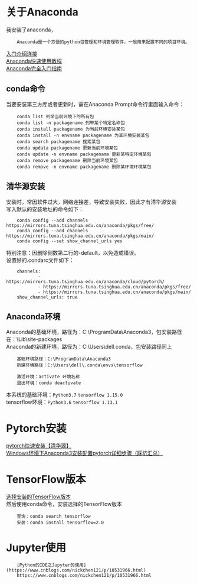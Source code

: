 # 关于Anaconda
我安装了anaconda，

        Anaconda是一个方便的python包管理和环境管理软件，一般用来配置不同的项目环境。
       
 [入门介绍连接](https://www.jianshu.com/p/742dc4d8f4c5)<br>
 [Anaconda快速使用教程](https://www.jianshu.com/p/20a92e5eb9af)<br>
 [Anaconda完全入门指南](https://www.jianshu.com/p/eaee1fadc1e9)<br>

## conda命令
当要安装第三方库或者更新时，需在Anaconda Prompt命令行里面输入命令：

        conda list 列举当前环境下的所有包
        conda list -n packagename 列举某个特定名称包
        conda install packagename 为当前环境安装某包
        conda install -n envname packagename 为某环境安装某包
        conda search packagename 搜索某包
        conda updata packagename 更新当前环境某包
        conda update -n envname packagename 更新某特定环境某包
        conda remove packagename 删除当前环境某包
        conda remove -n envname packagename 删除某环境环境某包
                
 ## 清华源安装
 安装时，常因软件过大，网络连接差，导致安装失败，因此才有清华源安装<br>
 写入默认的安装地址的命令如下：
        
        conda config --add channels https://mirrors.tuna.tsinghua.edu.cn/anaconda/pkgs/free/
        conda config --add channels https://mirrors.tuna.tsinghua.edu.cn/anaconda/pkgs/main/
        conda config --set show_channel_urls yes
  
特别注意：因删除倒数第二行的-default，以免造成错误。<br>
设置好的.condarc文件如下：

        channels:
                - https://mirrors.tuna.tsinghua.edu.cn/anaconda/cloud/pytorch/
                - https://mirrors.tuna.tsinghua.edu.cn/anaconda/pkgs/free/
                - https://mirrors.tuna.tsinghua.edu.cn/anaconda/pkgs/main/
        show_channel_urls: true

## Anaconda环境
Anaconda的基础环境，路径为：C:\ProgramData\Anaconda3，包安装路径在：\Lib\site-packages<br>
Anaconda的新建环境，路径为：C:\Users\dell\.conda，包安装路径同上

        基础环境路径：C:\ProgramData\Anaconda3
        新建环境路径：C:\Users\dell\.conda\envs\tensorflow
        
        激活环境：activate 环境名称
        退出环境：conda deactivate
本系统的基础环境：`Python3.7`  `tensorflow 1.15.0` <br>
        tensorflow环境：`Python3.6`  `tensorflow 1.13.1`
 
# Pytorch安装
[pytorch快速安装【清华源】](https://blog.csdn.net/zzq060143/article/details/88042075)<br>
[Windows环境下Anaconda3安装配置pytorch详细步骤（踩坑汇总）](https://blog.csdn.net/qq_41282258/article/details/98961667)<br>

# TensorFlow版本
[选择安装的TensorFlow版本](https://blog.csdn.net/qiancaobaicheng/article/details/95226499)<br>
然后使用conda命令，安装选择的TensorFlow版本

        
        查询：conda search tensorflow
        安装：conda install tensorflow=2.0
        
# Jupyter使用

        [Python的IDE之Jupyter的使用](https://www.cnblogs.com/nickchen121/p/10531966.html)
        https://www.cnblogs.com/nickchen121/p/10531966.html


